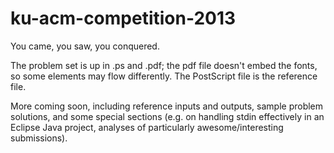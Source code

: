 ku-acm-competition-2013
=======================

You came, you saw, you conquered.

The problem set is up in .ps and .pdf; the pdf file doesn't embed the fonts, so some elements may flow differently. The PostScript file is the reference file.

More coming soon, including reference inputs and outputs, sample problem solutions, and some special sections (e.g. on handling stdin effectively in an Eclipse Java project, analyses of particularly awesome/interesting submissions).

